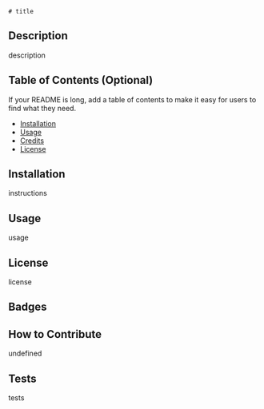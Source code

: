 
    
    
    # title

## Description

description

## Table of Contents (Optional)

If your README is long, add a table of contents to make it easy for users to find what they need.

- [Installation](#installation)
- [Usage](#usage)
- [Credits](#credits)
- [License](#license)

## Installation

instructions

## Usage

usage

## License

license

## Badges


## How to Contribute

undefined

## Tests
tests
